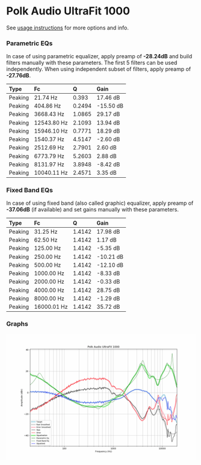 # Polk Audio UltraFit 1000
See [usage instructions](https://github.com/jaakkopasanen/AutoEq#usage) for more options and info.

### Parametric EQs
In case of using parametric equalizer, apply preamp of **-28.24dB** and build filters manually
with these parameters. The first 5 filters can be used independently.
When using independent subset of filters, apply preamp of **-27.76dB**.

| Type    | Fc          |      Q | Gain      |
|:--------|:------------|:-------|:----------|
| Peaking | 21.74 Hz    | 0.393  | 17.46 dB  |
| Peaking | 404.86 Hz   | 0.2494 | -15.50 dB |
| Peaking | 3668.43 Hz  | 1.0865 | 29.17 dB  |
| Peaking | 12543.80 Hz | 2.1093 | 13.94 dB  |
| Peaking | 15946.10 Hz | 0.7771 | 18.29 dB  |
| Peaking | 1540.37 Hz  | 4.5147 | -2.60 dB  |
| Peaking | 2512.69 Hz  | 2.7901 | 2.60 dB   |
| Peaking | 6773.79 Hz  | 5.2603 | 2.88 dB   |
| Peaking | 8131.97 Hz  | 3.8948 | -8.42 dB  |
| Peaking | 10040.11 Hz | 2.4571 | 3.35 dB   |

### Fixed Band EQs
In case of using fixed band (also called graphic) equalizer, apply preamp of **-37.06dB**
(if available) and set gains manually with these parameters.

| Type    | Fc          |      Q | Gain      |
|:--------|:------------|:-------|:----------|
| Peaking | 31.25 Hz    | 1.4142 | 17.98 dB  |
| Peaking | 62.50 Hz    | 1.4142 | 1.17 dB   |
| Peaking | 125.00 Hz   | 1.4142 | -5.35 dB  |
| Peaking | 250.00 Hz   | 1.4142 | -10.21 dB |
| Peaking | 500.00 Hz   | 1.4142 | -12.10 dB |
| Peaking | 1000.00 Hz  | 1.4142 | -8.33 dB  |
| Peaking | 2000.00 Hz  | 1.4142 | -0.33 dB  |
| Peaking | 4000.00 Hz  | 1.4142 | 28.75 dB  |
| Peaking | 8000.00 Hz  | 1.4142 | -1.29 dB  |
| Peaking | 16000.01 Hz | 1.4142 | 35.72 dB  |

### Graphs
![](./Polk%20Audio%20UltraFit%201000.png)